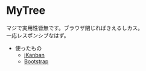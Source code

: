 # MyTree  
  
マジで実用性皆無です。ブラウザ閉じればきえるしカス。  
一応レスポンシブなはず。
  
  
- 使ったもの  
	- [jKanban](https://github.com/riktar/jkanban)  
	- [Bootstrap](https://getbootstrap.com/)  
